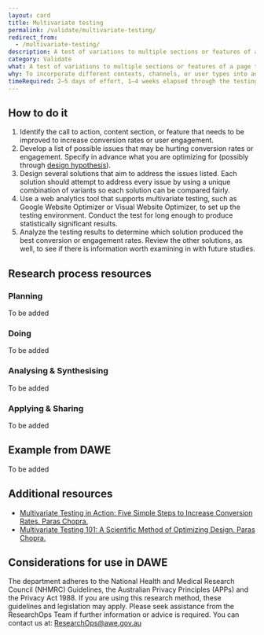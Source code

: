 ```yaml
---
layout: card
title: Multivariate testing
permalink: /validate/multivariate-testing/
redirect_from:
  - /multivariate-testing/
description: A test of variations to multiple sections or features of a page to see which combination of variants has the greatest effect. Different from an A/B test, which tests variation to just one section or feature.
category: Validate
what: A test of variations to multiple sections or features of a page to see which combination of variants has the greatest effect. Different from an A/B test, which tests variation to just one section or feature.
why: To incorporate different contexts, channels, or user types into addressing a user need. Situating a call to action, content section, or feature set differently can help you build a more effective whole solution from a set of partial solutions.
timeRequired: 2–5 days of effort, 1–4 weeks elapsed through the testing period
---
```


## How to do it

1. Identify the call to action, content section, or feature that needs to be improved to increase conversion rates or user engagement.
1. Develop a list of possible issues that may be hurting conversion rates or engagement. Specify in advance what you are optimizing for (possibly through <a href="/decide/design-hypothesis/" class="usa-link">design hypothesis</a>).
1. Design several solutions that aim to address the issues listed. Each solution should attempt to address every issue by using a unique combination of variants so each solution can be compared fairly.
1. Use a web analytics tool that supports multivariate testing, such as Google Website Optimizer or Visual Website Optimizer, to set up the testing environment. Conduct the test for long enough to produce statistically significant results.
1. Analyze the testing results to determine which solution produced the best conversion or engagement rates. Review the other solutions, as well, to see if there is information worth examining in with future studies.

<section class="method--section method--section--additional-resources" markdown="1">

## Research process resources
### Planning
To be added

### Doing
To be added

### Analysing & Synthesising
To be added

### Applying & Sharing
To be added


## Example from DAWE

To be added

</section>

## Additional resources

- <a href="http://www.smashingmagazine.com/2010/11/multivariate-testing-in-action-five-simple-steps-to-increase-conversion-rates/" class="usa-link">Multivariate Testing in Action: Five Simple Steps to Increase Conversion Rates. Paras Chopra.</a>
- <a href="http://www.smashingmagazine.com/2011/04/multivariate-testing-101-a-scientific-method-of-optimizing-design/" class="usa-link">Multivariate Testing 101: A Scientific Method of Optimizing Design. Paras Chopra.</a>
</section>

<section class="method--section method--section--government-considerations" markdown="1" >

## Considerations for use in DAWE

The department adheres to the National Health and Medical Research Council (NHMRC) Guidelines, the Australian Privacy Principles (APPs) and the Privacy Act 1988. If you are using this research method, these guidelines and legislation may apply. Please seek assistance from the ResearchOps Team if further information or advice is required. You can contact us at: ResearchOps@awe.gov.au
</section>
